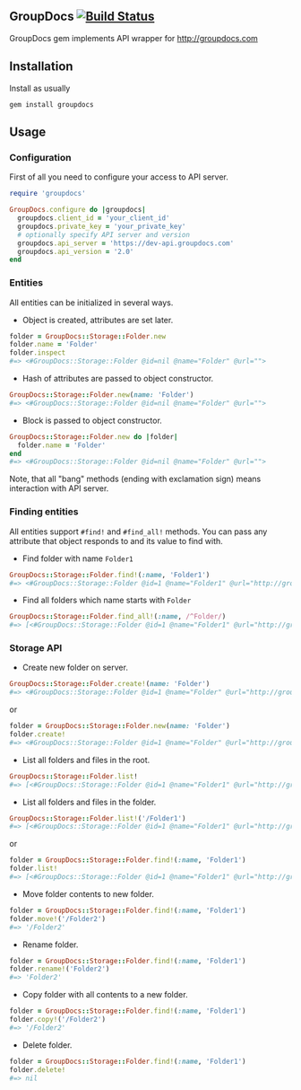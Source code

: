 ## GroupDocs [![Build Status](https://secure.travis-ci.org/p0deje/groupdocs-ruby.png)](http://travis-ci.org/p0deje/groupdocs-ruby)

GroupDocs gem implements API wrapper for http://groupdocs.com

## Installation

Install as usually

    gem install groupdocs

## Usage

### Configuration

First of all you need to configure your access to API server.

```ruby
require 'groupdocs'

GroupDocs.configure do |groupdocs|
  groupdocs.client_id = 'your_client_id'
  groupdocs.private_key = 'your_private_key'
  # optionally specify API server and version
  groupdocs.api_server = 'https://dev-api.groupdocs.com'
  groupdocs.api_version = '2.0'
end
```

### Entities

All entities can be initialized in several ways.

* Object is created, attributes are set later.

```ruby
folder = GroupDocs::Storage::Folder.new
folder.name = 'Folder'
folder.inspect
#=> <#GroupDocs::Storage::Folder @id=nil @name="Folder" @url="">
```

* Hash of attributes are passed to object constructor.

```ruby
GroupDocs::Storage::Folder.new(name: 'Folder')
#=> <#GroupDocs::Storage::Folder @id=nil @name="Folder" @url="">
```

* Block is passed to object constructor.

```ruby
GroupDocs::Storage::Folder.new do |folder|
  folder.name = 'Folder'
end
#=> <#GroupDocs::Storage::Folder @id=nil @name="Folder" @url="">
```

Note, that all "bang" methods (ending with exclamation sign) means interaction with API server.

### Finding entities

All entities support `#find!` and `#find_all!` methods. You can pass any attribute that object responds to and its value to find with.

* Find folder with name `Folder1`

```ruby
GroupDocs::Storage::Folder.find!(:name, 'Folder1')
#=> <#GroupDocs::Storage::Folder @id=1 @name="Folder1" @url="http://groupdocs.com">
```

* Find all folders which name starts with `Folder`

```ruby
GroupDocs::Storage::Folder.find_all!(:name, /^Folder/)
#=> [<#GroupDocs::Storage::Folder @id=1 @name="Folder1" @url="http://groupdocs.com">, <#GroupDocs::Storage::Folder @id=2 @name="Folder2" @url="http://groupdocs.com">]
```

### Storage API

* Create new folder on server.

```ruby
GroupDocs::Storage::Folder.create!(name: 'Folder')
#=> <#GroupDocs::Storage::Folder @id=1 @name="Folder" @url="http://groupdocs.com">
```

or

```ruby
folder = GroupDocs::Storage::Folder.new(name: 'Folder')
folder.create!
#=> <#GroupDocs::Storage::Folder @id=1 @name="Folder" @url="http://groupdocs.com">
```

* List all folders and files in the root.

```ruby
GroupDocs::Storage::Folder.list!
#=> [<#GroupDocs::Storage::Folder @id=1 @name="Folder1" @url="http://groupdocs.com">, <#GroupDocs::Storage::Folder @id=2 @name="Folder2" @url="http://groupdocs.com">]
```

* List all folders and files in the folder.

```ruby
GroupDocs::Storage::Folder.list!('/Folder1')
#=> [<#GroupDocs::Storage::Folder @id=1 @name="Folder1" @url="http://groupdocs.com">]
```

or

```ruby
folder = GroupDocs::Storage::Folder.find!(:name, 'Folder1')
folder.list!
#=> [<#GroupDocs::Storage::Folder @id=1 @name="Folder1" @url="http://groupdocs.com">]
```

* Move folder contents to new folder.

```ruby
folder = GroupDocs::Storage::Folder.find!(:name, 'Folder1')
folder.move!('/Folder2')
#=> '/Folder2'
```

* Rename folder.

```ruby
folder = GroupDocs::Storage::Folder.find!(:name, 'Folder1')
folder.rename!('Folder2')
#=> 'Folder2'
```

* Copy folder with all contents to a new folder.

```ruby
folder = GroupDocs::Storage::Folder.find!(:name, 'Folder1')
folder.copy!('/Folder2')
#=> '/Folder2'
```

* Delete folder.

```ruby
folder = GroupDocs::Storage::Folder.find!(:name, 'Folder1')
folder.delete!
#=> nil
```
